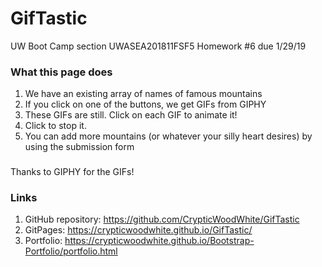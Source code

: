 # GifTastic
UW Boot Camp section UWASEA201811FSF5
Homework #6 due 1/29/19

### What this page does
1. We have an existing array of names of famous mountains
2. If you click on one of the buttons, we get GIFs from GIPHY
3. These GIFs are still. Click on each GIF to animate it!
4. Click to stop it.
5. You can add more mountains (or whatever your silly heart desires) by using the submission form

###
Thanks to GIPHY for the GIFs!

### Links
1. GitHub repository: https://github.com/CrypticWoodWhite/GifTastic
2. GitPages: https://crypticwoodwhite.github.io/GifTastic/
3. Portfolio: https://crypticwoodwhite.github.io/Bootstrap-Portfolio/portfolio.html